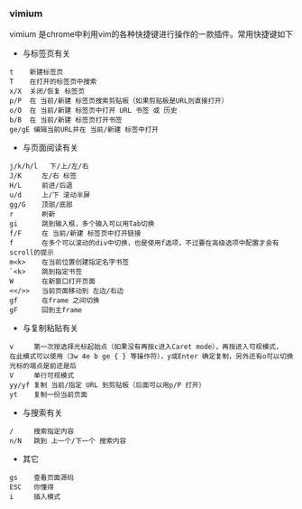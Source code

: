 ### vimium
vimium 是chrome中利用vim的各种快捷键进行操作的一款插件。常用快捷键如下

* 与标签页有关
```
t    新建标签页
T    在打开的标签页中搜索
x/X  关闭/恢复 标签页
p/P  在 当前/新建 标签页搜索剪贴板（如果剪贴板是URL则直接打开）
o/O  在 当前/新建 标签页中打开 URL 书签 或 历史
b/B  在 当前/新建 标签页打开书签
ge/gE 编辑当前URL并在 当前/新建 标签中打开		 
```

* 与页面阅读有关
```
j/k/h/l   下/上/左/右
J/K     左/右 标签
H/L     前进/后退
u/d     上/下 滚动半屏
gg/G    顶部/底部
r       刷新
gi      跳到输入框，多个输入可以用Tab切换
f/F     在 当前/新建 标签页中打开链接 
f       在多个可以滚动的div中切换，也是使用f选项，不过要在高级选项中配置才会有scroll的提示
m<k>    在当前位置创建指定名字书签
`<k>    跳到指定书签
W       在新窗口打开页面
<</>>   当前页面移动到 左边/右边
gf      在frame 之间切换
gF      回到主frame
```

* 与复制粘贴有关
```
v     第一次按选择光标起始点（如果没有再按c进入Caret mode），再按进入可视模式，
在此模式可以使用（3w 4e b ge { } 等操作符），y或Enter 确定复制，另外还有o可以切换光标的端点是前还是后
V     单行可视模式
yy/yf 复制 当前/指定 URL 到剪贴板（后面可以用p/P 打开）
yt    复制一份当前页面
```

* 与搜索有关
```
/     搜索指定内容
n/N   跳到 上一个/下一个 搜索内容
```

* 其它
```
gs    查看页面源码
ESC   你懂得
i     插入模式
```
